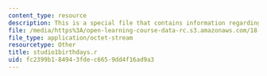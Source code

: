 ```yaml
---
content_type: resource
description: This is a special file that contains information regarding studio 1 birthdays.
file: /media/https%3A/open-learning-course-data-rc.s3.amazonaws.com/18-05-introduction-to-probability-and-statistics-spring-2014/fc2399b184943fdec6659dd4f16ad9a3_studio1birthdays.r
file_type: application/octet-stream
resourcetype: Other
title: studio1birthdays.r
uid: fc2399b1-8494-3fde-c665-9dd4f16ad9a3
---
```

